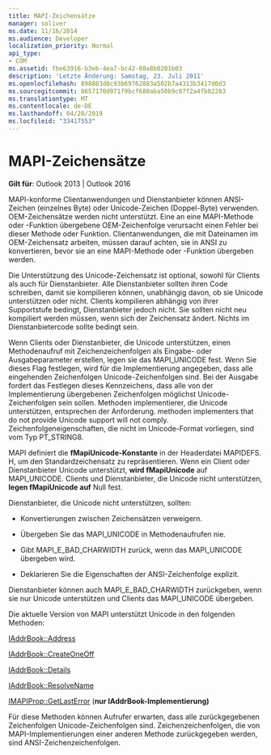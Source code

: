```yaml
---
title: MAPI-Zeichensätze
manager: soliver
ms.date: 11/16/2014
ms.audience: Developer
localization_priority: Normal
api_type:
- COM
ms.assetid: fbe63916-b3eb-4ea7-bc42-80a8b0281b03
description: 'Letzte Änderung: Samstag, 23. Juli 2011'
ms.openlocfilehash: 898883d8c93b69762883a502b7a4313b3417d0d3
ms.sourcegitcommit: 8657170d071f9bcf680aba50b9c07f2a4fb82283
ms.translationtype: MT
ms.contentlocale: de-DE
ms.lasthandoff: 04/28/2019
ms.locfileid: "33417553"
---
```

# <a name="mapi-character-sets"></a>MAPI-Zeichensätze

  
  
**Gilt für**: Outlook 2013 | Outlook 2016 
  
MAPI-konforme Clientanwendungen und Dienstanbieter können ANSI-Zeichen (einzelnes Byte) oder Unicode-Zeichen (Doppel-Byte) verwenden. OEM-Zeichensätze werden nicht unterstützt. Eine an eine MAPI-Methode oder -Funktion übergebene OEM-Zeichenfolge verursacht einen Fehler bei dieser Methode oder Funktion. Clientanwendungen, die mit Dateinamen im OEM-Zeichensatz arbeiten, müssen darauf achten, sie in ANSI zu konvertieren, bevor sie an eine MAPI-Methode oder -Funktion übergeben werden.
  
Die Unterstützung des Unicode-Zeichensatz ist optional, sowohl für Clients als auch für Dienstanbieter. Alle Dienstanbieter sollten ihren Code schreiben, damit sie kompilieren können, unabhängig davon, ob sie Unicode unterstützen oder nicht. Clients kompilieren abhängig von ihrer Supportstufe bedingt, Dienstanbieter jedoch nicht. Sie sollten nicht neu kompiliert werden müssen, wenn sich der Zeichensatz ändert. Nichts im Dienstanbietercode sollte bedingt sein. 
  
Wenn Clients oder Dienstanbieter, die Unicode unterstützen, einen Methodenaufruf mit Zeichenzeichenfolgen als Eingabe- oder Ausgabeparameter erstellen, legen sie das MAPI_UNICODE fest. Wenn Sie dieses Flag festlegen, wird für die Implementierung angegeben, dass alle eingehenden Zeichenfolgen Unicode-Zeichenfolgen sind. Bei der Ausgabe fordert das Festlegen dieses Kennzeichens, dass alle von der Implementierung übergebenen Zeichenfolgen möglichst Unicode-Zeichenfolgen sein sollen. Methoden implementierer, die Unicode unterstützen, entsprechen der Anforderung. methoden implementers that do not provide Unicode support will not comply. Zeichenfolgeneigenschaften, die nicht im Unicode-Format vorliegen, sind vom Typ PT_STRING8.
  
MAPI definiert die **fMapiUnicode-Konstante** in der Headerdatei MAPIDEFS. H, um den Standardzeichensatz zu repräsentieren. Wenn ein Client oder Dienstanbieter Unicode unterstützt, **wird fMapiUnicode** auf MAPI_UNICODE. Clients und Dienstanbieter, die Unicode nicht unterstützen, **legen fMapiUnicode auf** Null fest. 
  
Dienstanbieter, die Unicode nicht unterstützen, sollten:
  
- Konvertierungen zwischen Zeichensätzen verweigern.
    
- Übergeben Sie das MAPI_UNICODE in Methodenaufrufen nie.
    
- Gibt MAPI_E_BAD_CHARWIDTH zurück, wenn das MAPI_UNICODE übergeben wird.
    
- Deklarieren Sie die Eigenschaften der ANSI-Zeichenfolge explizit. 
    
Dienstanbieter können auch MAPI_E_BAD_CHARWIDTH zurückgeben, wenn sie nur Unicode unterstützen und Clients das MAPI_UNICODE übergeben. 
  
 Die aktuelle Version von MAPI unterstützt Unicode in den folgenden Methoden: 
  
[IAddrBook::Address](iaddrbook-address.md)
  
[IAddrBook::CreateOneOff](iaddrbook-createoneoff.md)
  
[IAddrBook::Details](iaddrbook-details.md)
  
[IAddrBook::ResolveName](iaddrbook-resolvename.md)
  
[IMAPIProp::GetLastError](imapiprop-getlasterror.md) (**nur IAddrBook-Implementierung)** 
  
Für diese Methoden können Aufrufer erwarten, dass alle zurückgegebenen Zeichenfolgen Unicode-Zeichenfolgen sind. Zeichenzeichenfolgen, die von MAPI-Implementierungen einer anderen Methode zurückgegeben werden, sind ANSI-Zeichenzeichenfolgen.
  

